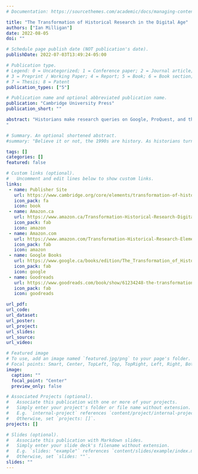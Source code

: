 ```yaml
---
# Documentation: https://sourcethemes.com/academic/docs/managing-content/

title: "The Transformation of Historical Research in the Digital Age"
authors: ["Ian Milligan"]
date: 2022-08-05
doi: ""

# Schedule page publish date (NOT publication's date).
publishDate: 2022-07-03T13:49:24-05:00

# Publication type.
# Legend: 0 = Uncategorized; 1 = Conference paper; 2 = Journal article;
# 3 = Preprint / Working Paper; 4 = Report; 5 = Book; 6 = Book section;
# 7 = Thesis; 8 = Patent
publication_types: ["5"]

# Publication name and optional abbreviated publication name.
publication: "Cambridge University Press"
publication_short: ""

abstract: "Historians make research queries on Google, ProQuest, and the HathiTrust. They garner information from keyword searches, carried out across millions of documents, their research shaped by algorithms they rarely understand. Historians often then visit archives in whirlwind trips marked by thousands of digital photographs, subsequently explored on computer monitors from the comfort of their offices. They may then take to social media or other digital platforms, their work shaped through these new forms of pre- and post-publication review. Almost all aspects of the historian's research workflow have been transformed by digital technology. In other words, all historians – not just Digital Historians – are implicated in this shift. The Transformation of Historical Research in the Digital Age equips historians to be self-conscious practitioners by making these shifts explicit and exploring their long-term impact. This title is also available as Open Access on Cambridge Core.
"

# Summary. An optional shortened abstract.
#summary: "Believe it or not, the 1990s are history. As historians turn to study this period and beyond, they will encounter a historical record that is radically different from what has ever existed before. Old websites, social media, blogs, photographs, and videos are all part of the massive quantities of digital information that technologists, librarians, archivists, and organizations such as the Internet Archive have been collecting for the past three decades."

tags: []
categories: []
featured: false

# Custom links (optional).
#   Uncomment and edit lines below to show custom links.
links:
 - name: Publisher Site
   url: https://www.cambridge.org/core/elements/transformation-of-historical-research-in-the-digital-age/30DFBEAA3B753370946B7A98045CFEF4
   icon_pack: fa
   icon: book
 - name: Amazon.ca
   url: https://www.amazon.ca/Transformation-Historical-Research-Digital-Age/dp/1009012525/ref=sr_1_1?crid=2Z4F0T0EP5QRW&keywords=transformation+of+historical+research&qid=1659966798&sprefix=transformation+of+historical+research%2Caps%2C60&sr=8-1
   icon_pack: fab
   icon: amazon
 - name: Amazon.com
   url: https://www.amazon.com/Transformation-Historical-Research-Elements-Practice/dp/1009012525/ref=sr_1_1?crid=389TKC52X3WLX&keywords=transformation+of+historical+research+digital+age&qid=1659966821&sprefix=transformation+of+historical+research+digital+age%2Caps%2C48&sr=8-1
   icon_pack: fab
   icon: amazon
 - name: Google Books
   url: https://www.google.ca/books/edition/The_Transformation_of_Historical_Researc/_QY1zwEACAAJ?hl=en
   icon_pack: fab
   icon: google
 - name: Goodreads
   url: https://www.goodreads.com/book/show/61234248-the-transformation-of-historical-research-in-the-digital-age
   icon_pack: fab
   icon: goodreads

url_pdf:
url_code:
url_dataset:
url_poster:
url_project:
url_slides:
url_source:
url_video:

# Featured image
# To use, add an image named `featured.jpg/png` to your page's folder. 
# Focal points: Smart, Center, TopLeft, Top, TopRight, Left, Right, BottomLeft, Bottom, BottomRight.
image:
  caption: ""
  focal_point: "Center"
  preview_only: false

# Associated Projects (optional).
#   Associate this publication with one or more of your projects.
#   Simply enter your project's folder or file name without extension.
#   E.g. `internal-project` references `content/project/internal-project/index.md`.
#   Otherwise, set `projects: []`.
projects: []

# Slides (optional).
#   Associate this publication with Markdown slides.
#   Simply enter your slide deck's filename without extension.
#   E.g. `slides: "example"` references `content/slides/example/index.md`.
#   Otherwise, set `slides: ""`.
slides: ""
---
```

